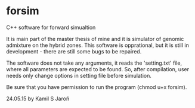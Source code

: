 # forsim
C++ software for forward simualtion

It is main part of the master thesis of mine and it is simulator of genomic admixture on the hybrid zones.
This software is opprational, but it is still in development - there are still some bugs to be repaired.


The software does not take any arguments, it reads the 'setting.txt' file, where all parameters are expected to be found. So, after compilation, user needs only change options in setting file before simulation.

Be sure that you have permission to run the program (chmod u+x forsim).


24.05.15
by
Kamil S Jaroň
